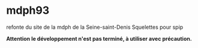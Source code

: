 # mdph93
refonte du site de la mdph de la Seine-saint-Denis
Squelettes pour spip

**Attention le développement n'est pas terminé, à utiliser avec précaution.**
